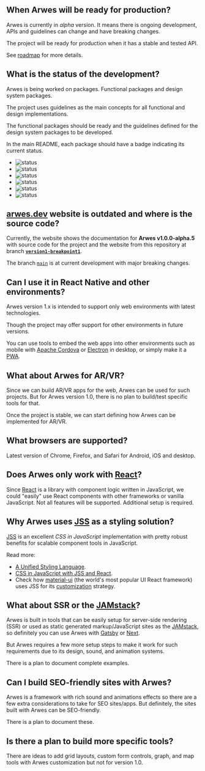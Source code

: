 <!-- TODO: Update questions when the next "stable" alpha/beta is released. -->
<!-- TODO: Update questions when the website is released. -->

## When Arwes will be ready for production?

Arwes is currently in _alpha_ version. It means there is ongoing development,
APIs and guidelines can change and have breaking changes.

The project will be ready for production when it has a stable and tested API.

See [roadmap](./ROADMAP.md) for more details.

## What is the status of the development?

Arwes is being worked on packages. Functional packages and design system packages.

The project uses guidelines as the main concepts for all functional and design
implementations.

The functional packages should be ready and the guidelines defined for the design
system packages to be developed.

In the main README, each package should have a badge indicating its current status.

- ![status](https://img.shields.io/badge/status-in%20concept-999999.svg)
- ![status](https://img.shields.io/badge/status-in%20specification-blue.svg)
- ![status](https://img.shields.io/badge/status-in%20development-orange.svg)
- ![status](https://img.shields.io/badge/status-in%20polishing-yellow.svg)
- ![status](https://img.shields.io/badge/status-in%20testing-purple.svg)
- ![status](https://img.shields.io/badge/status-in%20production-green.svg)

## [arwes.dev](https://arwes.dev) website is outdated and where is the source code?

Currently, the website shows the documentation for **Arwes v1.0.0-alpha.5** with
source code for the project and the website from this repository at branch **[`version1-breakpoint1`](https://github.com/arwes/arwes/tree/version1-breakpoint1)**.

The branch [`main`](https://github.com/arwes/arwes) is at current development
with major breaking changes.

## Can I use it in React Native and other environments?

Arwes version 1.x is intended to support only web environments with latest
technologies.

Though the project may offer support for other environments in future versions.

You can use tools to embed the web apps into other environments such as
mobile with [Apache Cordova](https://cordova.apache.org) or [Electron](https://electronjs.org)
in desktop, or simply make it a [PWA](https://developers.google.com/web/progressive-web-apps).

## What about Arwes for AR/VR?

Since we can build AR/VR apps for the web, Arwes can be used for such projects.
But for Arwes version 1.0, there is no plan to build/test specific tools for
that.

Once the project is stable, we can start defining how Arwes can be implemented
for AR/VR.

## What browsers are supported?

Latest version of Chrome, Firefox, and Safari for Android, iOS and desktop.

## Does Arwes only work with [React](https://reactjs.org)?

Since [React](https://reactjs.org) is a library with component logic written
in JavaScript, we could "easily" use React components with other frameworks or
vanilla JavaScript. Not all features will be supported. Additional setup
is required.

## Why Arwes uses [JSS](https://cssinjs.org) as a styling solution?

[JSS](https://cssinjs.org) is an excellent _CSS in JavaScript_ implementation
with pretty robust benefits for scalable component tools in JavaScript.

Read more:

- [A Unified Styling Language](https://medium.com/seek-blog/a-unified-styling-language-d0c208de2660).
- [CSS in JavaScript with JSS and React](https://medium.com/jobsity/css-in-javascript-with-jss-and-react-54cdd2720222).
- Check how [material-ui](https://material-ui.com) (the world's most popular UI
React framework) uses JSS for its [customization](https://material-ui.com/styles/basics)
strategy.

## What about SSR or the [JAMstack](https://jamstack.org)?

Arwes is built in tools that can be easily setup for server-side rendering (SSR)
or used as static generated markup/JavaScript sites as the [JAMstack](https://jamstack.org),
so definitely you can use Arwes with [Gatsby](http://gatsbyjs.org) or [Next](https://nextjs.org).

But Arwes requires a few more setup steps to make it work for such requirements
due to its design, sound, and animation systems.

There is a plan to document complete examples.

## Can I build SEO-friendly sites with Arwes?

Arwes is a framework with rich sound and animations effects so there are a few
extra considerations to take for SEO sites/apps. But definitely, the sites built
with Arwes can be SEO-friendly.

There is a plan to document these.

## Is there a plan to build more specific tools?

There are ideas to add grid layouts, custom form controls, graph, and map tools
with Arwes customization but not for version 1.0.

